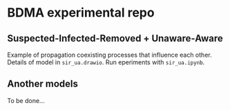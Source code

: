 # BDMA experimental repo

## Suspected-Infected-Removed + Unaware-Aware

Example of propagation coexisting processes that influence each other. Details
of model in `sir_ua.drawio`. Run eperiments with `sir_ua.ipynb`.

## Another models
To be done...
